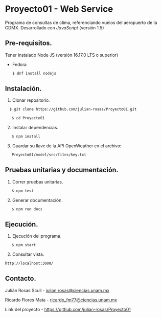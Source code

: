 # Proyecto01 - Web Service

Programa de consultas de clima, referenciando vuelos del aeropuerto de la CDMX. Desarrollado con _JavaScript_ (versión 1.5)

## Pre-requisitos.

Tener instalado Node JS (versión 16.17.0 LTS o superior)

* Fedora
  ```sh
  $ dnf install nodejs
  ```
## Instalación.

1. Clonar repositorio.
 ```sh
   $ git clone https://github.com/julian-rosas/Proyecto01.git
```

```sh
   $ cd Proyecto01
```

2. Instalar dependencias.

```sh
   $ npm install
```

3. Guardar su llave de la API OpenWeather en el archivo:

```sh
   Proyecto01/model/src/files/key.txt
```


## Pruebas unitarias y documentación.

1. Correr pruebas unitarias.

```sh
   $ npm test
```

2. Generar documentación.

```sh
   $ npm run docs
```

## Ejecución.

1. Ejecución del programa.

```sh
   $ npm start
```

2. Consultar vista.

```sh
http://localhost:3000/
```

## Contacto.

Julián Rosas Scull - julian.rosas@ciencias.unam.mx

Ricardo Flores Mata - ricardo_fm77@ciencias.unam.mx

Link del proyecto - https://github.com/julian-rosas/Proyecto01





